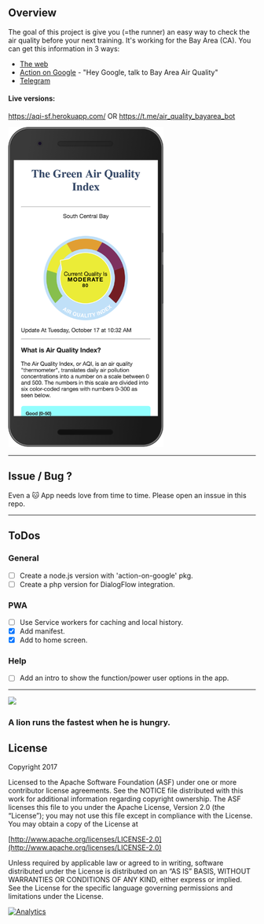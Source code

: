 ## Overview

The goal of this project is give you (=the runner) an easy way to check the air quality before your next training. It's working for the Bay Area (CA).
You can get this information in 3 ways:

* [The web](https://aqi-sf.herokuapp.com/)
* [Action on Google](https://assistant.google.com/services/a/id/3212879d07a21442/) - "Hey Google, talk to Bay Area Air Quality"
* [Telegram](https://t.me/air_quality_bayarea_bot)

#### Live versions: 
https://aqi-sf.herokuapp.com/ OR https://t.me/air_quality_bayarea_bot

<img src="https://raw.githubusercontent.com/greenido/Air-Qulity-in-the-bay-area/master/web/img/aqi-Nexus6P.png" alt="aqi on nexus6" height="650px"/>

-----

## Issue / Bug ?
Even a 🐱 App needs love from time to time.
Please open an inssue in this repo.

-----
## ToDos

### General
* [ ] Create a node.js version with 'action-on-google' pkg.
* [ ] Create a php version for DialogFlow integration.

### PWA
* [ ] Use Service workers for caching and local history.
* [x] Add manifest.
* [x] Add to home screen.

### Help
* [ ] Add an intro to show the function/power user options in the app.

-----

![](https://lpa-1.firebaseapp.com/img/lion-hd.jpeg)

### A lion runs the fastest when he is hungry.


## License

Copyright 2017

Licensed to the Apache Software Foundation (ASF) under one or more contributor license agreements. See the NOTICE file distributed with this work for additional information regarding copyright ownership. The ASF licenses this file to you under the Apache License, Version 2.0 (the “License”); you may not use this file except in compliance with the License. You may obtain a copy of the License at

[http://www.apache.org/licenses/LICENSE-2.0](http://www.apache.org/licenses/LICENSE-2.0)

Unless required by applicable law or agreed to in writing, software distributed under the License is distributed on an “AS IS” BASIS, WITHOUT WARRANTIES OR CONDITIONS OF ANY KIND, either express or implied. See the License for the specific language governing permissions and limitations under the License.

[![Analytics](https://ga-beacon.appspot.com/UA-65622529-1/air-quality/)](https://github.com/igrigorik/ga-beacon)
